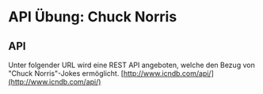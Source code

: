 
# API Übung: Chuck Norris
## API
Unter folgender URL wird eine REST API angeboten, welche den Bezug von "Chuck Norris"-Jokes ermöglicht. 
[http://www.icndb.com/api/](http://www.icndb.com/api/)
<!--stackedit_data:
eyJoaXN0b3J5IjpbMTA1MTI3NjkwMCw0OTc4MTg4MTAsLTg1Nz
gyNDkzOSwxNDk0NDI4MDA1LDE4MjM5ODg3OTIsLTEwNTk2MTkx
MDQsLTE0MjA2MTI5NjhdfQ==
-->